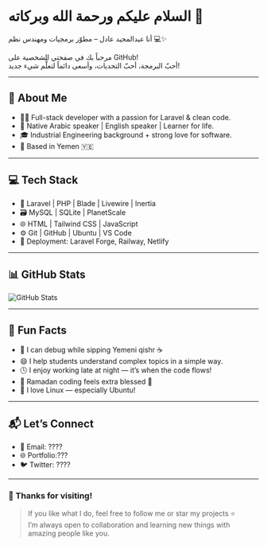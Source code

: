 

# السلام عليكم ورحمة الله وبركاته 👋  
أنا عبدالمجيد عادل – مطوّر برمجيات ومهندس نظم 💻✨

مرحباً بك في صفحتي الشخصية على GitHub!  
أحبّ البرمجة، أحبّ التحديات، وأسعى دائماً لتعلُّم شيء جديد!

---

## 🧠 About Me

- 👨‍💻 Full-stack developer with a passion for Laravel & clean code.
- 💬 Native Arabic speaker | English speaker | Learner for life.
- 🎓 Industrial Engineering background + strong love for software.
- 📍 Based in Yemen 🇾🇪


---

## 💻 Tech Stack
- 🔵 Laravel | PHP | Blade | Livewire | Inertia
- 🗃️ MySQL | SQLite | PlanetScale
- 🌐 HTML | Tailwind CSS | JavaScript
- ⚙️ Git | GitHub | Ubuntu | VS Code
- 🚀 Deployment: Laravel Forge, Railway, Netlify

---

## 📊 GitHub Stats

![GitHub Stats](https://github-readme-stats.vercel.app/api?username=AbdalmajeedAdel&show_icons=true&theme=radical)

---

## 🎉 Fun Facts

- 🧠 I can debug while sipping Yemeni qishr ☕
- 😄 I help students understand complex topics in a simple way.
- 🕓 I enjoy working late at night — it’s when the code flows!
- 🌙 Ramadan coding feels extra blessed 💫
- 🐧 I love Linux — especially Ubuntu!

---

## 📬 Let’s Connect

- 📧 Email: ????
- 🌐 Portfolio:???
- 🐦 Twitter: ????

---

### 🧡 Thanks for visiting!

> If you like what I do, feel free to follow me or star my projects ⭐  
> I’m always open to collaboration and learning new things with amazing people like you.
